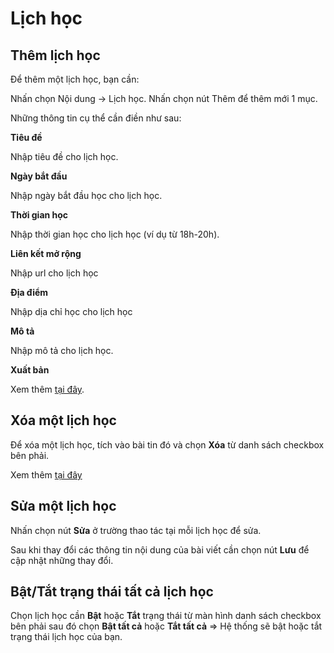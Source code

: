 # Lịch học

## Thêm lịch học

Để thêm một lịch học, bạn cần:

Nhấn chọn Nội dung -> Lịch học. Nhấn chọn nút Thêm để thêm mới 1 mục.

Những thông tin cụ thể cần điền như sau:

**Tiêu đề**

Nhập tiêu đề cho lịch học.

**Ngày bắt đầu**

Nhập ngày bắt đầu học cho lịch học.

**Thời gian học**

Nhập thời gian học cho lịch học (ví dụ từ 18h-20h).

**Liên kết mở rộng**

Nhập url cho lịch học

**Địa điểm**

Nhập dịa chỉ học cho lịch học

**Mô tả**

Nhập mô tả cho lịch học.

**Xuất bản**

Xem thêm [tại đây](https://mkmate.osd.vn/docs/common/logic#tr%E1%BA%A1ng-th%C3%A1i-v%C3%A0-xu%E1%BA%A5t-b%E1%BA%A3n). 

## Xóa một lịch học

Để xóa một lịch học, tích vào bài tin đó và chọn **Xóa** từ danh sách checkbox bên phải.

Xem thêm [tại đây](https://mkmate.osd.vn/docs/common/logic#x%C3%B3a-c%C3%A1c-m%E1%BB%A5c-c%C3%A1c-th%C3%A0nh-ph%E1%BA%A7n-th%C3%B4ng-tin)

## Sửa một lịch học

Nhấn chọn nút **Sửa** ở trường thao tác tại mỗi lịch học để sửa.

Sau khi thay đổi các thông tin nội dung của bài viết cần chọn nút **Lưu** để cập nhật những thay đổi.

## Bật/Tắt trạng thái tất cả lịch học

Chọn lịch học cần **Bật** hoặc **Tắt** trạng thái từ màn hình danh sách checkbox bên phải sau đó chọn **Bật tất cả** hoặc **Tắt tất cả** => Hệ thống sẽ bật hoặc tắt trạng thái lịch học của bạn.
